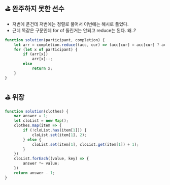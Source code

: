 ## ⛳️ 완주하지 못한 선수

- 저번에 푼건데 저번에는 정렬로 풀어서 이번에는 해시로 풀었다.
- 근데 똑같은 구문인데 for of 돌린거는 안되고 reduce는 된다. 왜..?

```javaScript
function solution(participant, completion) {
    let arr = completion.reduce((acc, cur) => (acc[cur] = acc[cur] ? acc[cur]+1 : 1, acc), {});
    for (let x of participant) {
        if (arr[x])
            arr[x]--;
        else
            return x;
    }
}
```

## ⛳️ 위장

```javaScript
function solution(clothes) {
    var answer = 1;
    let cloList = new Map();
    clothes.map(item => {
        if (!cloList.has(item[1])) {
            cloList.set(item[1], 2);
        } else {
            cloList.set(item[1], cloList.get(item[1]) + 1);
        }
    })
    cloList.forEach((value, key) => {
        answer *= value;
    })
    return answer - 1;
}
```
